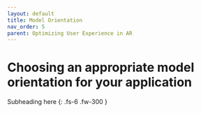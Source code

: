 ```yaml
---
layout: default
title: Model Orientation
nav_order: 5
parent: Optimizing User Experience in AR
---
```


# Choosing an appropriate model orientation for your application

Subheading here
{: .fs-6 .fw-300 }
